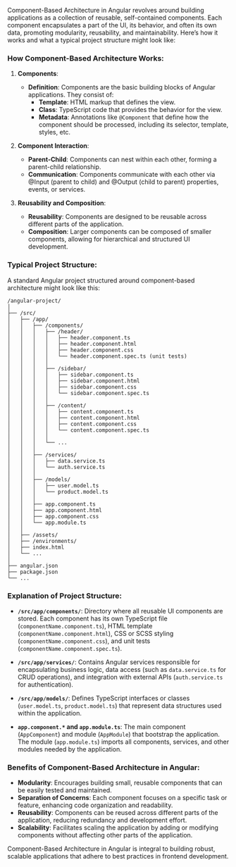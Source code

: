 Component-Based Architecture in Angular revolves around building applications as a collection of reusable, self-contained components. Each component encapsulates a part of the UI, its behavior, and often its own data, promoting modularity, reusability, and maintainability. Here’s how it works and what a typical project structure might look like:

### How Component-Based Architecture Works:

1. **Components**:
   - **Definition**: Components are the basic building blocks of Angular applications. They consist of:
     - **Template**: HTML markup that defines the view.
     - **Class**: TypeScript code that provides the behavior for the view.
     - **Metadata**: Annotations like `@Component` that define how the component should be processed, including its selector, template, styles, etc.

2. **Component Interaction**:
   - **Parent-Child**: Components can nest within each other, forming a parent-child relationship.
   - **Communication**: Components communicate with each other via @Input (parent to child) and @Output (child to parent) properties, events, or services.

3. **Reusability and Composition**:
   - **Reusability**: Components are designed to be reusable across different parts of the application.
   - **Composition**: Larger components can be composed of smaller components, allowing for hierarchical and structured UI development.

### Typical Project Structure:

A standard Angular project structured around component-based architecture might look like this:

```
/angular-project/
│
├── /src/
│   ├── /app/
│   │   ├── /components/
│   │   │   ├── /header/
│   │   │   │   ├── header.component.ts
│   │   │   │   ├── header.component.html
│   │   │   │   ├── header.component.css
│   │   │   │   └── header.component.spec.ts (unit tests)
│   │   │   │
│   │   │   ├── /sidebar/
│   │   │   │   ├── sidebar.component.ts
│   │   │   │   ├── sidebar.component.html
│   │   │   │   ├── sidebar.component.css
│   │   │   │   └── sidebar.component.spec.ts
│   │   │   │
│   │   │   ├── /content/
│   │   │   │   ├── content.component.ts
│   │   │   │   ├── content.component.html
│   │   │   │   ├── content.component.css
│   │   │   │   └── content.component.spec.ts
│   │   │   │
│   │   │   └── ...
│   │   │
│   │   ├── /services/
│   │   │   ├── data.service.ts
│   │   │   └── auth.service.ts
│   │   │
│   │   ├── /models/
│   │   │   ├── user.model.ts
│   │   │   └── product.model.ts
│   │   │
│   │   ├── app.component.ts
│   │   ├── app.component.html
│   │   ├── app.component.css
│   │   └── app.module.ts
│   │
│   ├── /assets/
│   ├── /environments/
│   ├── index.html
│   └── ...
│
├── angular.json
├── package.json
└── ...
```

### Explanation of Project Structure:

- **`/src/app/components/`**: Directory where all reusable UI components are stored. Each component has its own TypeScript file (`componentName.component.ts`), HTML template (`componentName.component.html`), CSS or SCSS styling (`componentName.component.css`), and unit tests (`componentName.component.spec.ts`).

- **`/src/app/services/`**: Contains Angular services responsible for encapsulating business logic, data access (such as `data.service.ts` for CRUD operations), and integration with external APIs (`auth.service.ts` for authentication).

- **`/src/app/models/`**: Defines TypeScript interfaces or classes (`user.model.ts`, `product.model.ts`) that represent data structures used within the application.

- **`app.component.*` and `app.module.ts`**: The main component (`AppComponent`) and module (`AppModule`) that bootstrap the application. The module (`app.module.ts`) imports all components, services, and other modules needed by the application.

### Benefits of Component-Based Architecture in Angular:

- **Modularity**: Encourages building small, reusable components that can be easily tested and maintained.
- **Separation of Concerns**: Each component focuses on a specific task or feature, enhancing code organization and readability.
- **Reusability**: Components can be reused across different parts of the application, reducing redundancy and development effort.
- **Scalability**: Facilitates scaling the application by adding or modifying components without affecting other parts of the application.

Component-Based Architecture in Angular is integral to building robust, scalable applications that adhere to best practices in frontend development.
